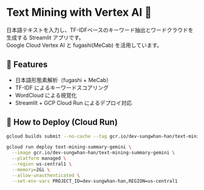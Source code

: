 # Text Mining with Vertex AI 🎯

日本語テキストを入力し、TF-IDFベースのキーワード抽出とワードクラウドを生成する Streamlit アプリです。  
Google Cloud Vertex AI と fugashi(MeCab) を活用しています。

## 🔧 Features

- 日本語形態素解析（fugashi + MeCab）
- TF-IDF によるキーワードスコアリング
- WordCloud による視覚化
- Streamlit + GCP Cloud Run によるデプロイ対応

## 🚀 How to Deploy (Cloud Run)

```bash
gcloud builds submit --no-cache --tag gcr.io/dev-sungwhan-han/text-mining-summary-gemini

gcloud run deploy text-mining-summary-gemini \
  --image gcr.io/dev-sungwhan-han/text-mining-summary-gemini \
  --platform managed \
  --region us-central1 \
  --memory=2Gi \
  --allow-unauthenticated \
  --set-env-vars PROJECT_ID=dev-sungwhan-han,REGION=us-central1
